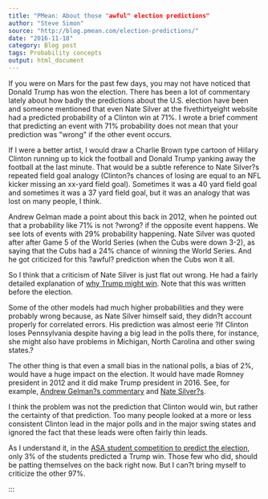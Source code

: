 ```yaml
---
title: "PMean: About those "awful" election predictions"
author: "Steve Simon"
source: "http://blog.pmean.com/election-predictions/"
date: "2016-11-10"
category: Blog post
tags: Probability concepts
output: html_document
---
```


If you were on Mars for the past few days, you may not have noticed that Donald Trump has won the election. There has been a lot of commentary lately about how badly the predictions about the U.S. election have been and someone mentioned that even Nate Silver at the fivethirtyeight website had a predicted probability of a Clinton win at 71%. I wrote a brief comment that predicting an event with 71% probability does not mean that your prediction was "wrong" if the other event occurs.

<!---more--->

If I were a better artist, I would draw a Charlie Brown type cartoon of Hillary Clinton running up to kick the football and Donald Trump yanking away the football at the last minute. That would be a subtle reference to Nate Silver?s repeated field goal analogy (Clinton?s chances of losing are equal to an NFL kicker missing an xx-yard field goal). Sometimes it was a 40 yard field goal and sometimes it was a 37 yard field goal, but it was an analogy that was lost on many people, I think.

Andrew Gelman made a point about this back in 2012, when he pointed out that a probability like 71% is not ?wrong? if the opposite event happens. We see lots of events with 29% probability happening. Nate Silver was quoted after after Game 5 of the World Series (when the Cubs were down 3-2), as saying that the Cubs had a 24% chance of winning the World Series. And he got criticized for this ?awful? prediction when the Cubs won it all.

So I think that a criticism of Nate Silver is just flat out wrong. He had a fairly detailed explanation of [why Trump might win](http://fivethirtyeight.com/features/election-update-why-our-model-is-more-bullish-than-others-on-trump). Note that this was written before the election.

Some of the other models had much higher probabilities and they were probably wrong because, as Nate Silver himself said, they didn?t account properly for correlated errors. His prediction was almost eerie ?If Clinton loses Pennsylvania despite having a big lead in the polls there, for instance, she might also have problems in Michigan, North Carolina and other swing states.?

The other thing is that even a small bias in the national polls, a bias of 2%, would have a huge impact on the election. It would have made Romney president in 2012 and it did make Trump president in 2016. See, for example, [Andrew Gelman?s commentary](http://andrewgelman.com/2016/11/09/explanations-shocking-2-shift/) and [Nate Silver?s](http://fivethirtyeight.com/features/what-a-difference-2-percentage-points-makes/).

I think the problem was not the prediction that Clinton would win, but rather the certainty of that prediction. Too many people looked at a more or less consistent Clinton lead in the major polls and in the major swing states and ignored the fact that these leads were often fairly thin leads.

As I understand it, in the [ASA student competition to predict the election](http://thisisstatistics.org/electionprediction2016/), only 3% of the students predicted a Trump win. Those few who did, should be patting themselves on the back right now. But I can?t bring myself to criticize the other 97%.

::: 
